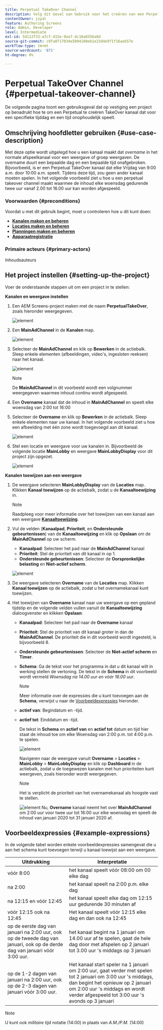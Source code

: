 ```yaml
---
title: Perpetual TakeOver Channel
description: Volg dit Geval van Gebruik voor het creëren van een PerpetualTakeOver Kanaal.
contentOwner: jsyal
feature: Authoring Screens
role: Admin, Developer
level: Intermediate
exl-id: 5d112f33-a7cf-415e-9ea7-dc18a0356a8d
source-git-commit: c0fa0717034e5094108eb1e23d4e9f1f16aeb57e
workflow-type: tm+mt
source-wordcount: '871'
ht-degree: 0%

---
```


# Perpetual TakeOver Channel {#perpetual-takeover-channel}

De volgende pagina toont een gebruiksgeval dat op vestiging een project op benadrukt hoe te om een Perpetual te creëren TakeOver kanaal dat voor een specifieke tijddag en een tijd onophoudelijk speelt.

## Omschrijving hoofdletter gebruiken {#use-case-description}

Met deze optie wordt uitgelegd hoe u een kanaal maakt dat *overname* in het normale afspeelkanaal voor een weergave of groep weergaven. De overname duurt een bepaalde dag en een bepaalde tijd onafgebroken.
Bijvoorbeeld, is er een Perpetual TakeOver kanaal dat elke Vrijdag van 9:00 a.m. door 10:00 a.m. speelt. Tijdens deze tijd, zou geen ander kanaal moeten spelen. In het volgende voorbeeld ziet u hoe u een perpetual takeover channel maakt waarmee de inhoud elke woensdag gedurende twee uur vanaf 2.00 tot 16.00 uur kan worden afgespeeld.

### Voorwaarden {#preconditions}

Voordat u met dit gebruik begint, moet u controleren hoe u dit kunt doen:

* **[Kanalen maken en beheren](managing-channels.md)**
* **[Locaties maken en beheren](managing-locations.md)**
* **[Planningen maken en beheren](managing-schedules.md)**
* **[Apparaatregistratie](device-registration.md)**

### Primaire acteurs {#primary-actors}

Inhoudsauteurs

## Het project instellen {#setting-up-the-project}

Voer de onderstaande stappen uit om een project in te stellen:

**Kanalen en weergave instellen**

1. Een AEM Screens-project maken met de naam **PerpetualTakeOver**, zoals hieronder weergegeven.

   ![element](assets/p_usecase1.png)

1. Een **MainAdChannel** in de **Kanalen** map.

   ![element](assets/p_usecase2.png)

1. Selecteer de **MainAdChannel** en klik op **Bewerken** in de actiebalk. Sleep enkele elementen (afbeeldingen, video&#39;s, ingesloten reeksen) naar het kanaal.

   ![element](assets/p_usecase3.png)


   >[!NOTE]
   >De **MainAdChannel** in dit voorbeeld wordt een volgnummer weergegeven waarmee inhoud continu wordt afgespeeld.

1. Een **Overname** kanaal dat de inhoud in **MainAdChannel** en speelt elke woensdag van 2:00 tot 16:00

1. Selecteer de **Overname** en klik op **Bewerken** in de actiebalk. Sleep enkele elementen naar uw kanaal. In het volgende voorbeeld ziet u hoe een afbeelding met één zone wordt toegevoegd aan dit kanaal.

   ![element](assets/p_usecase4.png)

1. Stel een locatie en weergave voor uw kanalen in. Bijvoorbeeld de volgende locatie **MainLobby** en weergave **MainLobbyDisplay** voor dit project zijn opgezet.

   ![element](assets/p_usecase5.png)

**Kanalen toewijzen aan een weergave**

1. De weergave selecteren **MainLobbyDisplay** van de **Locaties** map. Klikken **Kanaal toewijzen** op de actiebalk, zodat u de **Kanaaltoewijzing** in.

   >[!NOTE]
   >Raadpleeg voor meer informatie over het toewijzen van een kanaal aan een weergave **[Kanaaltoewijzing](channel-assignment.md)**.

1. Vul de velden (**Kanaalpad**, **Prioriteit**, en **Ondersteunde gebeurtenissen**) van de **Kanaaltoewijzing** en klik op **Opslaan** om de **MainAdChannel** op uw scherm.

   * **Kanaalpad**: Selecteer het pad naar de **MainAdChannel** kanaal
   * **Prioriteit**: Stel de prioriteit van dit kanaal in op 1.
   * **Ondersteunde gebeurtenissen**: Selecteer de **Oorspronkelijke belasting** en **Niet-actief scherm**.

   ![element](assets/p_usecase6.png)

1. De weergave selecteren **Overname** van de **Locaties** map. Klikken **Kanaal toewijzen** op de actiebalk, zodat u het overnamekanaal kunt toewijzen.

1. Het toewijzen van **Overname** kanaal naar uw weergave op een gepland tijdstip en de volgende velden vullen vanuit de **Kanaaltoewijzing** dialoogvenster en klikken **Opslaan**:

   * **Kanaalpad**: Selecteer het pad naar de **Overname** kanaal
   * **Prioriteit**: Stel de prioriteit van dit kanaal groter in dan de **MainAdChannel**. De prioriteit die in dit voorbeeld wordt ingesteld, is bijvoorbeeld 8.
   * **Ondersteunde gebeurtenissen**: Selecteer de **Niet-actief scherm** en **Timer**.
   * **Schema**: Ga de tekst voor het programma in dat u dit kanaal wilt in werking stellen de vertoning. De tekst in de **Schema** in dit voorbeeld wordt vermeld *Woensdag na 14.00 uur en vóór 16.00 uur*.

     >[!NOTE]
     >Meer informatie over de expressies die u kunt toevoegen aan de **Schema**, verwijst u naar de [Voorbeeldexpressies](#example-expressions) hieronder.
   * **actief van**: Begindatum en -tijd.
   * **actief tot**: Einddatum en -tijd.

     De tekst in **Schema** en **actief van** en **actief tot** datum en tijd hier staat de inhoud toe om elke Woensdag van 2:00 p.m. tot 4:00 p.m. te spelen.


     ![element](assets/p_usecase7.png)

     Navigeren naar de weergave vanuit **Overname** > **Locaties** > **MainLobby** > **MainLobbyDisplay** en klik op **Dashboard** in de actiebalk, zodat u de toegewezen kanalen met hun prioriteiten kunt weergeven, zoals hieronder wordt weergegeven.

     >[!NOTE]
     >Het is verplicht de prioriteit van het overnamekanaal als hoogste vast te stellen.

     ![element](assets/p_usecase8.png)
Nu, **Overname** kanaal neemt het over **MainAdChannel** om 2:00 uur voor twee uur tot 16:00 uur elke woensdag en speelt de inhoud van januari 2020 tot 31 januari 2020 af.

## Voorbeeldexpressies {#example-expressions}

In de volgende tabel worden enkele voorbeeldexpressies samengevat die u aan het schema kunt toevoegen terwijl u kanaal toewijst aan een weergave.

| **Uitdrukking** | **Interpretatie** |
|---|---|
| vóór 8:00 | het kanaal speelt vóór 08:00 om 00 elke dag |
| na 2:00 | het kanaal speelt na 2:00 p.m. elke dag |
| na 12:15 en vóór 12:45 | het kanaal speelt elke dag om 12:15 uur gedurende 30 minuten af |
| vóór 12:15 ook na 12:45 | Het kanaal speelt vóór 12:15 elke dag en dan ook na 12:45 |
| op de eerste dag van januari na 2:00 uur, ook op de tweede dag van januari, ook op de derde dag van januari vóór 3:00 uur. | het kanaal begint na 1 januari om 14.00 uur af te spelen, gaat de hele dag door met afspelen op 2 januari tot 3.00 uur &#39;s middags op 3 januari |
| op de 1-2 dagen van januari na 2:00 uur, ook op de 2-3 dagen van januari vóór 3:00 uur. | Het kanaal start speler na 1 januari om 2:00 uur, gaat verder met spelen tot 2 januari om 3:00 uur &#39;s middags, dan begint het opnieuw op 2 januari om 2:00 uur &#39;s middags en wordt verder afgespeeld tot 3:00 uur &#39;s avonds op 3 januari |

>[!NOTE]
>
>U kunt ook _militaire tijd_ notatie (14:00) in plaats van *A.M./P.M.* (14:00)
